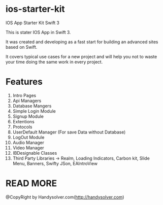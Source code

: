 # ios-starter-kit
IOS App Starter Kit Swift 3

This is stater IOS App in Swift 3.

It was created and developing as a fast start for building an advanced sites based on Swift.

It covers typical use cases for a new project and will help you not to waste your time doing the same work in every project.


# Features

1. Intro Pages 
2. Api Managers
3. Database Mangers 
4. Simple Login Module
5. Signup Module
6. Extentions
7. Protocols
8. UserDefault Manager (For save Data without Database)
9. LogOut Module
10. Audio Manager
11. Video Manager
12. IBDesignable Classes
13. Third Party Libraries -> Realm, Loading Indicators, Carbon kit, Slide Menu, Banners, Swifty JSon, EAIntroView

# READ MORE

@CopyRight by Handysolver.com(http://handysolver.com)
